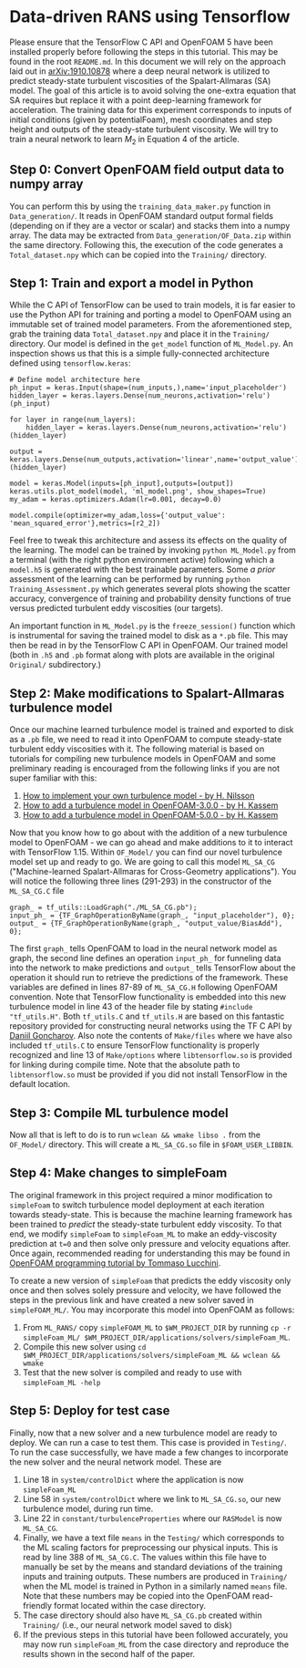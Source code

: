 # Data-driven RANS using Tensorflow

Please ensure that the TensorFlow C API and OpenFOAM 5 have been installed properly before following the steps in this tutorial. This may be found in the root `README.md`. In this document we will rely on the approach laid out in [arXiv:1910.10878](https://arxiv.org/pdf/1910.10878) where a deep neural network is utilized to predict steady-state turbulent viscosities of the Spalart-Allmaras (SA) model. The goal of this article is to avoid solving the one-extra equation that SA requires but replace it with a point deep-learning framework for acceleration. The training data for this experiment corresponds to inputs of initial conditions (given by potentialFoam), mesh coordinates and step height and outputs of the steady-state turbulent viscosity. We will try to train a neural network to learn $M_2$ in Equation 4 of the article. 

## Step 0: Convert OpenFOAM field output data to numpy array

You can perform this by using the `training_data_maker.py` function in `Data_generation/`. It reads in OpenFOAM standard output formal fields (depending on if they are a vector or scalar) and stacks them into a numpy array. The data may be extracted from `Data_generation/OF_Data.zip` within the same directory. Following this, the execution of the code generates a `Total_dataset.npy` which can be copied into the `Training/` directory. 

## Step 1: Train and export a model in Python

While the C API of TensorFlow can be used to train models, it is far easier to use the Python API for training and porting a model to OpenFOAM using an immutable set of trained model parameters. From the aforementioned step, grab the training data `Total_dataset.npy` and place it in the `Training/` directory. Our model is defined in the `get_model` function of `ML_Model.py`. An inspection shows us that this is a simple fully-connected architecture defined using `tensorflow.keras`:
```
# Define model architecture here
ph_input = keras.Input(shape=(num_inputs,),name='input_placeholder')
hidden_layer = keras.layers.Dense(num_neurons,activation='relu')(ph_input)

for layer in range(num_layers):
    hidden_layer = keras.layers.Dense(num_neurons,activation='relu')(hidden_layer)

output = keras.layers.Dense(num_outputs,activation='linear',name='output_value')(hidden_layer)

model = keras.Model(inputs=[ph_input],outputs=[output])
keras.utils.plot_model(model, 'ml_model.png', show_shapes=True)
my_adam = keras.optimizers.Adam(lr=0.001, decay=0.0)

model.compile(optimizer=my_adam,loss={'output_value': 'mean_squared_error'},metrics=[r2_2])
```
Feel free to tweak this architecture and assess its effects on the quality of the learning. The model can be trained by invoking `python ML_Model.py` from a terminal (with the right python environment active) following which a `model.h5` is generated with the best trainable parameters. Some _a prior_ assessment of the learning can be performed by running `python Training_Assessment.py` which generates several plots showing the scatter accuracy, convergence of training and probability density functions of true versus predicted turbulent eddy viscosities (our targets).

An important function in `ML_Model.py` is the `freeze_session()` function which is instrumental for saving the trained model to disk as a `*.pb` file. This may then be read in by the TensorFlow C API in OpenFOAM. Our trained model (both in `.h5` and `.pb` format along with plots are available in the original `Original/` subdirectory.)


## Step 2: Make modifications to Spalart-Allmaras turbulence model

Once our machine learned turbulence model is trained and exported to disk as a `.pb` file, we need to read it into OpenFOAM to compute steady-state turbulent eddy viscosities with it. The following material is based on tutorials for compiling new turbulence models in OpenFOAM and some preliminary reading is encouraged from the following links if you are not super familiar with this:
1. [How to implement your own turbulence model - by H. Nilsson](https://www.google.com/url?sa=t&rct=j&q=&esrc=s&source=web&cd=6&cad=rja&uact=8&ved=2ahUKEwjw-8WEuKXpAhVHHs0KHYEfCBcQFjAFegQIBRAB&url=http%3A%2F%2Fwww.tfd.chalmers.se%2F~hani%2Fkurser%2FOS_CFD_2010%2FimplementTurbulenceModel.pdf&usg=AOvVaw2MvuKXW200b75D7tNAmhZg)
2. [How to add a turbulence model in OpenFOAM-3.0.0 - by H. Kassem](http://hassankassem.me/posts/newturbulencemodel/)
3. [How to add a turbulence model in OpenFOAM-5.0.0 - by H. Kassem](http://hassankassem.me/posts/newturbulencemodel6/)

Now that you know how to go about with the addition of a new turbulence model to OpenFOAM - we can go ahead and make additions to it to interact with TensorFlow 1.15. Within `OF_Model/` you can find our novel turbulence model set up and ready to go. We are going to call this model `ML_SA_CG` ("Machine-learned Spalart-Allmaras for Cross-Geometry applications"). You will notice the following three lines (291-293) in the constructor of the `ML_SA_CG.C` file
```
graph_ = tf_utils::LoadGraph("./ML_SA_CG.pb");
input_ph_ = {TF_GraphOperationByName(graph_, "input_placeholder"), 0};
output_ = {TF_GraphOperationByName(graph_, "output_value/BiasAdd"), 0};
```
The first `graph_` tells OpenFOAM to load in the neural network model as graph, the second line defines an operation `input_ph_` for funneling data into the network to make predictions and `output_` tells TensorFlow about the operation it should run to retrieve the predictions of the framework. These variables are defined in lines 87-89 of `ML_SA_CG.H` following OpenFOAM convention. Note that TensorFlow functionality is embedded into this new turbulence model in line 43 of the header file by stating `#include "tf_utils.H"`. Both `tf_utils.C` and `tf_utils.H` are based on this fantastic repository provided for constructing neural networks using the TF C API by [Daniil Goncharov](https://github.com/Neargye). Also note the contents of `Make/files` where we have also included `tf_utils.C` to ensure TensorFlow functionality is properly recognized and line 13 of `Make/options` where `libtensorflow.so` is provided for linking during compile time. Note that the absolute path to `libtensorflow.so` must be provided if you did not install TensorFlow in the default location.

## Step 3: Compile ML turbulence model

Now all that is left to do is to run `wclean && wmake libso .` from the `OF_Model/` directory. This will create a `ML_SA_CG.so` file in `$FOAM_USER_LIBBIN`.

## Step 4: Make changes to simpleFoam

The original framework in this project required a minor modification to `simpleFoam` to switch turbulence model deployment at each iteration towards steady-state. This is because the machine learning framework has been trained to _predict_ the steady-state turbulent eddy viscosity. To that end, we modify `simpleFoam` to `simpleFoam_ML` to make an eddy-viscosity prediction at `t=0` and then solve only pressure and velocity equations after. Once again, recommended reading for understanding this may be found in [OpenFOAM programming tutorial by Tommaso Lucchini](https://www.google.com/url?sa=t&rct=j&q=&esrc=s&source=web&cd=14&cad=rja&uact=8&ved=2ahUKEwjKy6-XvqXpAhVIQ80KHYisDikQFjANegQICRAB&url=http%3A%2F%2Fwww.tfd.chalmers.se%2F~hani%2Fkurser%2FOS_CFD_2009%2FprogrammingTutorial.pdf&usg=AOvVaw2H5hYleW_cI6CN0inVnBWQ).

To create a new version of `simpleFoam` that predicts the eddy viscosity only once and then solves solely pressure and velocity, we have followed the steps in the previous link and have created a new solver saved in `simpleFOAM_ML/`. You may incorporate this model into OpenFOAM as follows:
1. From `ML_RANS/` copy `simpleFOAM_ML` to `$WM_PROJECT_DIR` by running `cp -r simpleFoam_ML/ $WM_PROJECT_DIR/applications/solvers/simpleFoam_ML`.
2. Compile this new solver using `cd $WM_PROJECT_DIR/applications/solvers/simpleFoam_ML && wclean && wmake`
3. Test that the new solver is compiled and ready to use with `simpleFoam_ML -help`

## Step 5: Deploy for test case

Finally, now that a new solver and a new turbulence model are ready to deploy. We can run a case to test them. This case is provided in `Testing/`. To run the case successfully, we have made a few changes to incorporate the new solver and the neural network model. These are
1. Line 18 in `system/controlDict` where the application is now `simpleFoam_ML`
2. Line 58 in `system/controlDict` where we link to `ML_SA_CG.so`, our new turbulence model, during run time. 
3. Line 22 in `constant/turbulenceProperties` where our `RASModel` is now `ML_SA_CG`.
4. Finally, we have a text file `means` in the `Testing/` which corresponds to the ML scaling factors for preprocessing our physical inputs. This is read by line 388 of `ML_SA_CG.C`. The values within this file have to manually be set by the means and standard deviations of the training inputs and training outputs. These numbers are produced in `Training/` when the ML model is trained in Python in a similarly named `means` file. Note that these numbers may be copied into the OpenFOAM read-friendly format located within the case directory.
5. The case directory should also have `ML_SA_CG.pb` created within `Training/` (i.e., our neural network model saved to disk)
6. If the previous steps in this tutorial have been followed accurately, you may now run `simpleFoam_ML` from the case directory and reproduce the results shown in the second half of the paper. 